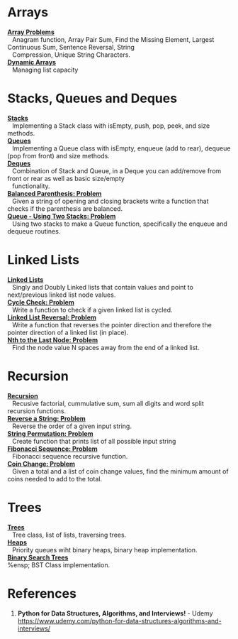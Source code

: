 # Arrays 

**[Array Problems](https://github.com/nkuhta/Python-Algorithms/blob/master/01.%20Array%20Sequeneces/Array%20Problems.ipynb)**  
&ensp; Anagram function,  Array Pair Sum,  Find the Missing Element, Largest Continuous Sum, Sentence Reversal,  String  
&ensp; Compression,  Unique String Characters.  
**[Dynamic Arrays](https://github.com/nkuhta/Python-Algorithms/blob/master/01.%20Array%20Sequeneces/Dynamic%20Arrays.ipynb)**   
&ensp; Managing list capacity

#  Stacks, Queues and Deques
**[Stacks](https://github.com/nkuhta/Python-Algorithms/blob/master/02.%20Stacks%2C%20Queues%20and%20Decks/Stacks.ipynb)**  
&ensp;  Implementing a Stack class with isEmpty, push, pop, peek, and size methods.  
**[Queues](https://github.com/nkuhta/Python-Algorithms/blob/master/02.%20Stacks%2C%20Queues%20and%20Decks/Queues.ipynb)**  
&ensp;  Implementing a Queue class with isEmpty, enqueue (add to rear), dequeue (pop from front) and size methods.  
**[Deques](https://github.com/nkuhta/Python-Algorithms/blob/master/02.%20Stacks%2C%20Queues%20and%20Decks/Deques.ipynb)**  
&ensp;  Combination of Stack and Queue, in a Deque you can add/remove from front or rear as well as basic size/empty  
&ensp; functionality.    
**[Balanced Parenthesis: Problem](https://github.com/nkuhta/Python-Algorithms/blob/master/02.%20Stacks%2C%20Queues%20and%20Decks/Balanced%20Parenthesis.ipynb)**  
&ensp;  Given a string of opening and closing brackets write a function that checks if the parenthesis are balanced.  
**[Queue - Using Two Stacks:  Problem](https://github.com/nkuhta/Python-Algorithms/blob/master/02.%20Stacks%2C%20Queues%20and%20Decks/Queue%20-%20Using%20Two%20Stacks.ipynb)**  
&ensp;  Using two stacks to make a Queue function, specifically the enqueue and dequeue routines.  

#  Linked Lists  
**[Linked Lists](https://github.com/nkuhta/Python-Algorithms/blob/master/03.%20Linked%20Lists/Linked%20List.ipynb)**  
&ensp;  Singly and Doubly Linked lists that contain values and point to next/previous linked list node values.  
**[Cycle Check:  Problem](https://github.com/nkuhta/Python-Algorithms/blob/master/03.%20Linked%20Lists/Singly%20Linked%20List%20Cycle%20Check.ipynb)**  
&ensp;  Write a function to check if a given linked list is cycled.  
**[Linked List Reversal:  Problem](https://github.com/nkuhta/Python-Algorithms/blob/master/03.%20Linked%20Lists/Linked%20List%20Reversal.ipynb)**  
&ensp;  Write a function that reverses the pointer direction and therefore the pointer direction of a linked list (in place).  
**[Nth to the Last Node:  Problem](https://github.com/nkuhta/Python-Algorithms/blob/master/03.%20Linked%20Lists/Nth%20to%20Last%20Node%20.ipynb)**  
&ensp;  Find the node value N spaces away from the end of a linked list.  

# Recursion
**[Recursion](https://github.com/nkuhta/Python-Algorithms/blob/master/04.%20%20Recursion/Recursion.ipynb)**  
&ensp;  Recusive factorial, cummulative sum, sum all digits and word split recursion functions.  
**[Reverse a String:  Problem](https://github.com/nkuhta/Python-Algorithms/blob/master/04.%20%20Recursion/Reverse.ipynb)**  
&ensp;  Reverse the order of a given input string.  
**[String Permutation:  Problem](https://github.com/nkuhta/Python-Algorithms/blob/master/04.%20%20Recursion/String%20Permutation.ipynb)**  
&ensp;  Create function that prints list of all possible input string   
**[Fibonacci Sequence:  Problem](https://github.com/nkuhta/Python-Algorithms/blob/master/04.%20%20Recursion/Fibonacci.ipynb)**  
&ensp;  Fibonacci sequence recursive function.  
**[Coin Change:  Problem](https://github.com/nkuhta/Python-Algorithms/blob/master/04.%20%20Recursion/Coin%20Change%20Problem.ipynb)**  
&ensp;  Given a total and a list of coin change values, find the minimum amount of coins needed to add to the total. 

# Trees
**[Trees](https://github.com/nkuhta/Python-Algorithms/blob/master/05.%20Trees/Trees.ipynb)**  
&ensp;  Tree class, list of lists, traversing trees.  
**[Heaps](https://github.com/nkuhta/Python-Algorithms/blob/master/05.%20Trees/Heaps.ipynb)**  
&ensp;  Priority queues wiht binary heaps, binary heap implementation.  
**[Binary Search Trees]()**  
%ensp;  BST Class implementation. 

#  References
1.  **Python for Data Structures, Algorithms, and Interviews!** - Udemy  
https://www.udemy.com/python-for-data-structures-algorithms-and-interviews/